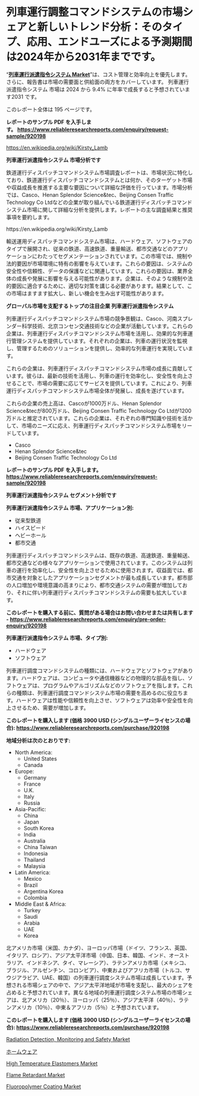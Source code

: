 <p><h1>列車運行調整コマンドシステムの市場シェアと新しいトレンド分析：そのタイプ、応用、エンドユーズによる予測期間は2024年から2031年までです。</h1></p><p>&ldquo;<strong><a href="https://www.reliableresearchreports.com/train-operation-dispatching-command-system-r920198">列車運行派遣指令システム Market</a></strong>&rdquo;は、コスト管理と効率向上を優先します。 さらに、報告書は市場の需要面と供給面の両方をカバーしています。 列車運行派遣指令システム 市場は 2024 から 9.4% に年率で成長すると予想されています2031 です。</p>
<p>このレポート全体は 195 ページです。</p>
<p><strong>レポートのサンプル PDF を入手します。&nbsp;<a href="https://www.reliableresearchreports.com/enquiry/request-sample/920198">https://www.reliableresearchreports.com/enquiry/request-sample/920198</a></strong></p>
<p><a href="https://en.wikipedia.org/wiki/Kirsty_Lamb">https://en.wikipedia.org/wiki/Kirsty_Lamb</a></p>
<p><strong>列車運行派遣指令システム 市場分析です</strong></p>
<p><p>鉄道運行ディスパッチコマンドシステム市場調査レポートは、市場状況に特化しており、鉄道運行ディスパッチコマンドシステムとは何か、そのターゲット市場や収益成長を推進する主要な要因について詳細な評価を行っています。市場分析では、Casco、Henan Splendor Science&tec、Beijing Consen Traffic Technology Co Ltdなどの企業が取り組んでいる鉄道運行ディスパッチコマンドシステム市場に関して詳細な分析を提供します。レポートの主な調査結果と推奨事項を要約します。</p></p>
<p>https://en.wikipedia.org/wiki/Kirsty_Lamb</p>
<p><p>輸送運用ディスパッチコマンドシステム市場は、ハードウェア、ソフトウェアのタイプで展開され、従来の鉄道、高速鉄道、重量輸送、都市交通などのアプリケーションにわたってセグメンテーションされています。この市場では、規制や法的要因が市場環境に特有の影響を与えています。これらの要因は、システムの安全性や信頼性、データの保護などに関連しています。これらの要因は、業界全体の成長や発展に影響を与える可能性があります。企業は、そのような規制や法的要因に適合するために、適切な対策を講じる必要があります。結果として、この市場はますます拡大し、新しい機会を生み出す可能性があります。</p></p>
<p><strong>グローバル市場を支配するトップの注目企業 列車運行派遣指令システム</strong></p>
<p><p>列車運行ディスパッチコマンドシステム市場の競争景観は、Casco、河南スプレンダー科学技術、北京コンセン交通技術などの企業が活動しています。これらの企業は、列車運行ディスパッチコマンドシステム市場を活用し、効果的な列車運行管理システムを提供しています。それぞれの企業は、列車の運行状況を監視し、管理するためのソリューションを提供し、効率的な列車運行を実現しています。</p><p>これらの企業は、列車運行ディスパッチコマンドシステム市場の成長に貢献しています。彼らは、最新の技術を活用し、列車の運行を効率化し、安全性を向上させることで、市場の需要に応じてサービスを提供しています。これにより、列車運行ディスパッチコマンドシステム市場全体が発展し、成長を遂げています。</p><p>これらの企業の売上高は、Cascoが1000万ドル、Henan Splendor Science&tecが800万ドル、Beijing Consen Traffic Technology Co Ltdが1200万ドルと推定されています。これらの企業は、それぞれの専門知識や技術を活かして、市場のニーズに応え、列車運行ディスパッチコマンドシステム市場をリードしています。</p></p>
<p><ul><li>Casco</li><li>Henan Splendor Science&tec</li><li>Beijing Consen Traffic Technology Co Ltd</li></ul></p>
<p><strong>レポートのサンプル PDF を入手します。 <a href="https://www.reliableresearchreports.com/enquiry/request-sample/920198">https://www.reliableresearchreports.com/enquiry/request-sample/920198</a></strong></p>
<p><strong>列車運行派遣指令システム セグメント分析です</strong></p>
<p><strong>列車運行派遣指令システム 市場、アプリケーション別:</strong></p>
<p><ul><li>従来型鉄道</li><li>ハイスピード</li><li>ヘビーホール</li><li>都市交通</li></ul></p>
<p><p>列車運行ディスパッチコマンドシステムは、既存の鉄道、高速鉄道、重量輸送、都市交通などの様々なアプリケーションで使用されています。このシステムは列車の運行を効率化し、安全性を向上させるために使用されます。収益面では、都市交通を対象としたアプリケーションセグメントが最も成長しています。都市部の人口増加や環境意識の高まりにより、都市交通システムの需要が増加しており、それに伴い列車運行ディスパッチコマンドシステムの需要も拡大しています。</p></p>
<p><strong>このレポートを購入する前に、質問がある場合はお問い合わせまたは共有します - <a href="https://www.reliableresearchreports.com/enquiry/pre-order-enquiry/920198">https://www.reliableresearchreports.com/enquiry/pre-order-enquiry/920198</a></strong></p>
<p><strong>列車運行派遣指令システム 市場、タイプ別:</strong></p>
<p><ul><li>ハードウェア</li><li>ソフトウェア</li></ul></p>
<p><p>列車運行調度コマンドシステムの種類には、ハードウェアとソフトウェアがあります。ハードウェアは、コンピュータや通信機器などの物理的な部品を指し、ソフトウェアは、プログラムやアルゴリズムなどのソフトウェアを指します。これらの種類は、列車運行調度コマンドシステム市場の需要を高めるのに役立ちます。ハードウェアは性能や信頼性を向上させ、ソフトウェアは効率や安全性を向上させるため、需要が増加します。</p></p>
<p><strong>このレポートを購入します (価格 3900 USD (シングルユーザーライセンスの場合): <a href="https://www.reliableresearchreports.com/purchase/920198">https://www.reliableresearchreports.com/purchase/920198</a></strong></p>
<p><strong>地域分析は次のとおりです:</strong></p>
<p><ul>
    <li>
        North America:
        <ul>
            <li>United States</li>
            <li>Canada</li>
        </ul>
    </li>
    <li>
        Europe:
        <ul>
            <li>Germany</li>
            <li>France</li>
            <li>U.K.</li>
            <li>Italy</li>
            <li>Russia</li>
        </ul>
    </li>
    <li>
        Asia-Pacific:
        <ul>
            <li>China</li>
            <li>Japan</li>
            <li>South Korea</li>
            <li>India</li>
            <li>Australia</li>
            <li>China Taiwan</li>
            <li>Indonesia</li>
            <li>Thailand</li>
            <li>Malaysia</li>
        </ul>
    </li>
    <li>
        Latin America:
        <ul>
            <li>Mexico</li>
            <li>Brazil</li>
            <li>Argentina Korea</li>
            <li>Colombia</li>
        </ul>
    </li>
    <li>
        Middle East & Africa:
        <ul>
            <li>Turkey</li>
            <li>Saudi</li>
            <li>Arabia</li>
            <li>UAE</li>
            <li>Korea</li>
        </ul>
    </li>
    </ul></p>
<p><p>北アメリカ市場（米国、カナダ）、ヨーロッパ市場（ドイツ、フランス、英国、イタリア、ロシア）、アジア太平洋市場（中国、日本、韓国、インド、オーストラリア、インドネシア、タイ、マレーシア）、ラテンアメリカ市場（メキシコ、ブラジル、アルゼンチン、コロンビア）、中東およびアフリカ市場（トルコ、サウジアラビア、UAE、韓国）の列車運行調度システム市場は成長しています。予想される市場シェアの中で、アジア太平洋地域が市場を支配し、最大のシェアを占めると予想されています。異なる地域の列車運行調度システム市場の市場シェアは、北アメリカ（20％）、ヨーロッパ（25％）、アジア太平洋（40％）、ラテンアメリカ（10％）、中東＆アフリカ（5％）と予想されています。</p></p>
<p><strong>このレポートを購入します (価格 3900 USD (シングルユーザーライセンスの場合): <a href="https://www.reliableresearchreports.com/purchase/920198">https://www.reliableresearchreports.com/purchase/920198</a></strong></p>
<p><p><a href="https://issuu.com/reportprime-2/docs/radiation-detection-monitoring-and-_d0a62dca1b507e">Radiation Detection, Monitoring and Safety Market</a></p><p><a href="https://medium.com/@verniebarton2023/%E8%A3%8F%E5%BA%AD%E5%B8%82%E5%A0%B4%E3%83%AC%E3%83%9D%E3%83%BC%E3%83%88-%E8%A3%BD%E5%93%81%E3%82%BF%E3%82%A4%E3%83%97-%E7%94%B7%E6%80%A7-%E5%A5%B3%E6%80%A7-%E5%AD%90%E4%BE%9B-%E3%82%A8%E3%83%B3%E3%83%89%E3%83%A6%E3%83%BC%E3%82%B9-%E3%83%87%E3%83%91%E3%83%BC%E3%83%88-%E4%B8%80%E8%88%AC%E5%95%86%E5%93%81%E5%BA%97-%E5%B0%82%E9%96%80%E5%BA%97-%E3%82%B9%E3%83%BC%E3%83%91%E3%83%BC%E3%83%9E%E3%83%BC%E3%82%B1%E3%83%83%E3%83%88-%E3%82%AA%E3%83%B3%E3%83%A9%E3%82%A4%E3%83%B3%E8%B2%A9%E5%A3%B2-%E3%81%8A%E3%82%88%E3%81%B3%E5%9C%B0%E5%9F%9F2024-2031-0d378fd09278">ホームウェア</a></p><p><a href="https://github.com/susanjprice2023/Market-Research-Report-List-2/blob/main/high-temperature-elastomers-market.md">High Temperature Elastomers Market</a></p><p><a href="https://github.com/prosalinda88/Market-Research-Report-List-6/blob/main/flame-retardant-market.md">Flame Retardant Market</a></p><p><a href="https://github.com/globismark/Market-Research-Report-List-5/blob/main/fluoropolymer-coating-market.md">Fluoropolymer Coating Market</a></p></p>
